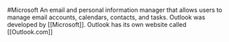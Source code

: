 #Microsoft 
An email and personal information manager that allows users to manage email accounts, calendars, contacts, and tasks. Outlook was developed by [[Microsoft]]. Outlook has its own website called [[Outlook.com]]